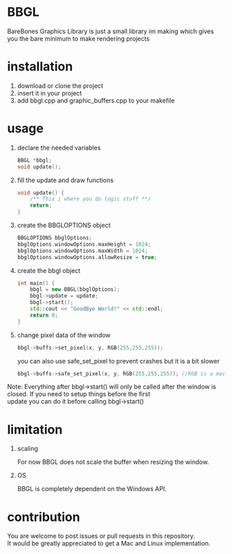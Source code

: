 # BBGL
BareBones Graphics Library is just a small library im making which gives you the bare minimum to make rendering projects

# installation
1. download or clone the project
2. insert it in your project
3. add bbgl.cpp and graphic_buffers.cpp to your makefile

# usage

1. declare the needed variables
    ```cpp
    BBGL *bbgl;
    void update();
    ```

2. fill the update and draw functions
    ```cpp
    void update() {
        /** This i where you do logic stuff **/
        return;
    }
    ```

3. create the BBGLOPTIONS object
    ```cpp
    BBGLOPTIONS bbglOptions;
    bbglOptions.windowOptions.maxHeight = 1024;
    bbglOptions.windowOptions.maxWidth = 1024;
    bbglOptions.windowOptions.allowResize = true;
    ```

4. create the bbgl object
    ```cpp
    int main() {
        bbgl = new BBGL(bbglOptions);
        bbgl->update = update;
        bbgl->start();
        std::cout << "GoodBye World!" << std::endl;
        return 0;
    }
    ```

5. change pixel data of the window

    ```cpp
    bbgl->buffs->set_pixel(x, y, RGB(255,255,255));
    ```
    you can also use safe_set_pixel to prevent crashes but it is a bit slower
    ```cpp
    bbgl->buffs->safe_set_pixel(x, y, RGB(255,255,255)); //RGB is a macro to turn 4 byte to a uint32_t
    ```

Note: Everything after bbgl->start() will only be called after the window is closed. If you need to setup things before the first\
update you can do it before calling bbgl->start()

# limitation

1. scaling

    For now BBGL does not scale the buffer when resizing the window.

2. OS

    BBGL is completely dependent on the Windows API.

# contribution

You are welcome to post issues or pull requests in this repository.\
It would be greatly appreciated to get a Mac and Linux implementation.
